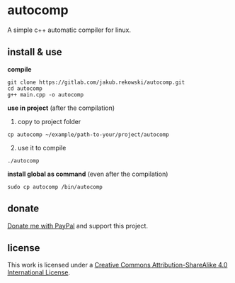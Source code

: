 # autocomp

A simple c++ automatic compiler for linux.

## install & use

**compile**
```
git clone https://gitlab.com/jakub.rekowski/autocomp.git
cd autocomp
g++ main.cpp -o autocomp
```

**use in project** (after the compilation)
1. copy to project folder
```[bash]
cp autocomp ~/example/path-to-your/project/autocomp
```
2. use it to compile
```
./autocomp
```

**install global as command** (even after the compilation)
```
sudo cp autocomp /bin/autocomp
```

## donate

[Donate me with PayPal](https://www.paypal.me/jakubReq) and support this project.

## license

This work is licensed under a [Creative Commons Attribution-ShareAlike 4.0 International License](http://creativecommons.org/licenses/by-sa/4.0/).
